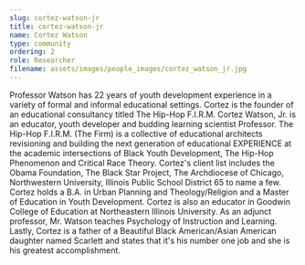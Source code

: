 ```yaml
---
slug: cortez-watson-jr
title: cortez-watson-jr
name: Cortez Watson
type: community
ordering: 2
role: Researcher
filename: assets/images/people_images/cortez_watson_jr.jpg
---
```


Professor Watson has 22 years of youth development experience in a variety of formal
and informal educational settings. Cortez is the founder of an educational consultancy
titled The Hip-Hop F.I.R.M. Cortez Watson, Jr. is an educator, youth developer and
budding learning scientist Professor. The Hip-Hop F.I.R.M. (The Firm) is a collective of
educational architects revisioning and building the next generation of educational
EXPERIENCE at the academic intersections of Black Youth Development, The Hip-Hop
Phenomenon and Critical Race Theory. Cortez&#39;s client list includes the Obama
Foundation, The Black Star Project, The Archdiocese of Chicago, Northwestern
University, Illinois Public School District 65 to name a few. Cortez holds a B.A. in
Urban Planning and Theology/Religion and a Master of Education in Youth
Development. Cortez is also an educator in Goodwin College of Education at
Northeastern Illinois University. As an adjunct professor, Mr. Watson teaches
Psychology of Instruction and Learning.
Lastly, Cortez is a father of a Beautiful Black American/Asian American daughter named
Scarlett and states that it's his number one job and she is his greatest accomplishment.
